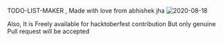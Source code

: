 TODO-LIST-MAKER , Made with love from abhishek jha
![2020-08-18](https://user-images.githubusercontent.com/56133988/90444458-80c48f80-e0fb-11ea-918a-a7a1c5a9da78.png)

Also, It is Freely available for hacktoberfest contribution But only genuine Pull request will be accepted
